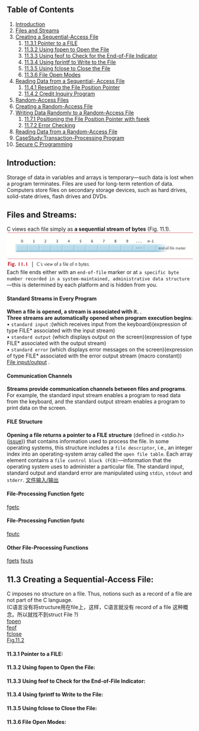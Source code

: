 ## <a name='contents'>Table of Contents</a>

1. [Introduction](#11.1)
1. [Files and Streams](#11.2)
1. [Creating a Sequential-Access File](#11.3)
   1. [11.3.1 Pointer to a FILE](#11.)
   1. [11.3.2 Using fopen to Open the File](#11.)
   1. [11.3.3 Using feof to Check for the End-of-File Indicator](#11.)
   1. [11.3.4 Using fprintf to Write to the File](#11.)
   1. [11.3.5 Using fclose to Close the File](#11.)
   1. [11.3.6 File Open Modes](#11.)
1. [Reading Data from a Sequential- Access File](#11.4)
   1. [11.4.1 Resetting the File Position Pointer](#11.4.1)
   1. [11.4.2 Credit Inquiry Program](#11.4.2)
1. [Random-Access Files](#11.5)
1. [Creating a Random-Access File](#11.6)
1. [Writing Data Randomly to a Random-Access File](#11.7)
   1. [11.7.1 Positioning the File Position Pointer with fseek](#11.7.1)
   1. [11.7.2 Error Checking](#11.7.2)
1. [Reading Data from a Random-Access File](#11.8)
1. [CaseStudy:Transaction-Processing Program](#11.9)
1. [Secure C Programming](#11.10)
## <a name='11.1'> Introduction:</a>
Storage of data in variables and arrays is temporary—such data is lost when a program terminates. 
Files are used for long-term retention of data. 
Computers store files on secondary storage devices, such as hard drives, solid-state drives, flash drives and DVDs.

## <a name='11.2'> Files and Streams:</a>
C views each file simply as **a sequential stream of bytes** (Fig. 11.1).   
![Fig.11.1](https://github.com/saint-shaka/C/blob/master/CHowToProgram8thNotes/images/11/Fig.%2011.1.png)
Each file ends either with an `end-of-file` marker or at `a specific byte number recorded in a system-maintained, administrative data structure`—this is determined by each platform and is hidden from you.
#### Standard Streams in Every Program 
**When a file is opened, a stream is associated with it.** .    
**Three streams are automatically opened when program execution begins**:  
• `standard input` :(which receives input from the keyboard)(expression of type FILE* associated with the input stream)     
• `standard output` (which displays output on the screen)(expression of type FILE* associated with the output stream)    
• `standard error` (which displays error messages on the screen)(expression of type FILE* associated with the error output stream 
(macro constant))    
[File input/output](https://en.cppreference.com/w/c/io) .   
#### Communication Channels 
**Streams provide communication channels between files and programs**.   
For example, the standard input stream enables a program to read data from the keyboard, and the standard output stream enables a program to print data on the screen.  
#### FILE Structure
**Opening a file returns a pointer to a FILE structure** (defined in <stdio.h>([issue](https://github.com/saint-shaka/C/issues/1))) that contains information used to process the file. 
In some operating systems, this structure includes a `file descriptor`, i.e., an integer index into an operating-system array called the `open file table`. 
Each array element contains a `file control block (FCB)`—information that the operating system uses to administer a particular file. The standard input, standard output and standard error are manipulated using `stdin`, `stdout` and `stderr`. [文件输入/输出](https://zh.cppreference.com/w/c/io)

#### File-Processing Function fgetc
[fgetc](https://en.cppreference.com/w/c/io/fgetc)
#### File-Processing Function fputc
[fputc](https://en.cppreference.com/w/c/io/fputc)
#### Other File-Processing Functions
[fgets](https://en.cppreference.com/w/c/io/fgets)
[fputs](https://en.cppreference.com/w/c/io/fputs)
## <a name='11.3'> 11.3 Creating a Sequential-Access File:</a>
C imposes no structure on a file. Thus, notions such as a record of a file are not part of the C language.   
(C语言没有将structure用在file上，这样，C语言就没有 record of a file 这种概念。所以就找不到struct File ?)  
[fopen](https://en.cppreference.com/w/c/io/fopen)  
[feof](https://en.cppreference.com/w/c/io/feof)  
[fclose](https://en.cppreference.com/w/c/io/fclose)  
[Fig.11.2](https://github.com/saint-shaka/C/blob/master/CHowToProgram8thNotes/examples/ch11/fig11_02.c)  
#### <a name='11.3.1'> 11.3.1 Pointer to a FILE:</a>
#### <a name='11.3.2'> 11.3.2 Using fopen to Open the File:</a>
#### <a name='11.3.3'> 11.3.3 Using feof to Check for the End-of-File Indicator:</a>
#### <a name='11.3.4'> 11.3.4 Using fprintf to Write to the File:</a>
#### <a name='11.3.5'> 11.3.5 Using fclose to Close the File:</a>
#### <a name='11.3.6'> 11.3.6 File Open Modes:</a>
